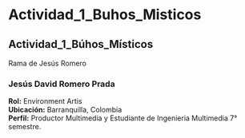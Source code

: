 # Actividad_1_Buhos_Misticos
Actividad_1_Búhos_Místicos
---
Rama de Jesús Romero

### Jesús David Romero Prada 
**Rol:** Environment Artis  
**Ubicación:** Barranquilla, Colombia  
**Perfil:** Productor Multimedia y Estudiante de Ingenieria Multimedia 7° semestre.
